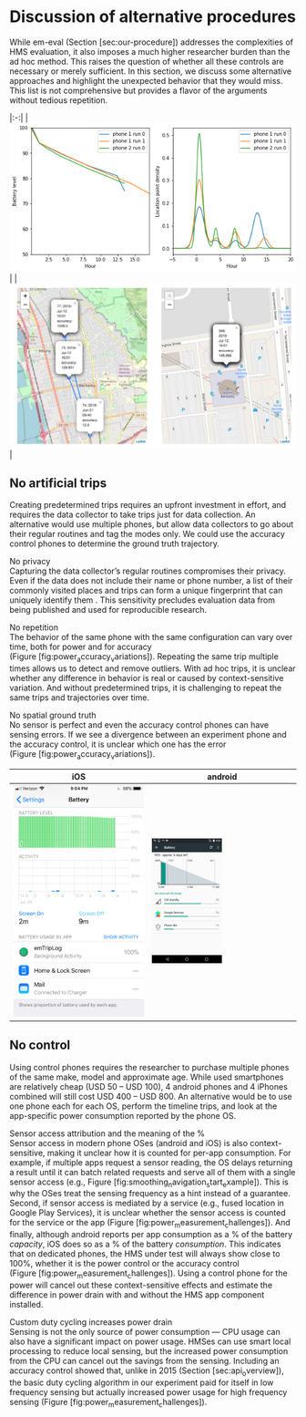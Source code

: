 Discussion of alternative procedures
====================================

While em-eval (Section [sec:our-procedure]) addresses the complexities of HMS evaluation, it also imposes a much higher researcher burden than the ad hoc method. This raises the question of whether all these controls are necessary or merely sufficient. In this section, we discuss some alternative approaches and highlight the unexpected behavior that they would miss. This list is not comprehensive but provides a flavor of the arguments without tedious repetition.

|:-:|
|![image](figs/double_duty_cycling_android_1.png)|
|![image](figs/spiky_range_high_accuracy_AO.png)|

No artificial trips
-------------------

Creating predetermined trips requires an upfront investment in effort, and requires the data collector to take trips just for data collection. An alternative would use multiple phones, but allow data collectors to go about their regular routines and tag the modes only. We could use the accuracy control phones to determine the ground truth trajectory.

No privacy  
Capturing the data collector’s regular routines compromises their privacy. Even if the data does not include their name or phone number, a list of their commonly visited places and trips can form a unique fingerprint that can uniquely identify them . This sensitivity precludes evaluation data from being published and used for reproducible research.

No repetition  
The behavior of the same phone with the same configuration can vary over time, both for power and for accuracy (Figure [fig:power<sub>a</sub>ccuracy<sub>v</sub>ariations]). Repeating the same trip multiple times allows us to detect and remove outliers. With ad hoc trips, it is unclear whether any difference in behavior is real or caused by context-sensitive variation. And without predetermined trips, it is challenging to repeat the same trips and trajectories over time.

No spatial ground truth  
No sensor is perfect and even the accuracy control phones can have sensing errors. If we see a divergence between an experiment phone and the accuracy control, it is unclear which one has the error (Figure [fig:power<sub>a</sub>ccuracy<sub>v</sub>ariations]).

| iOS | android |
|---|---|
|![image](figs/ios_battery_settings_display.png)|<img width=50% src="figs/android_battery_settings_display.png"/>|

No control
----------

Using control phones requires the researcher to purchase multiple phones of the same make, model and approximate age. While used smartphones are relatively cheap (USD 50 – USD 100), 4 android phones and 4 iPhones combined will still cost USD 400 – USD 800. An alternative would be to use one phone each for each OS, perform the timeline trips, and look at the app-specific power consumption reported by the phone OS.

Sensor access attribution and the meaning of the %  
Sensor access in modern phone OSes (android and iOS) is also context-sensitive, making it unclear how it is counted for per-app consumption. For example, if multiple apps request a sensor reading, the OS delays returning a result until it can batch related requests and serve all of them with a single sensor access (e.g., Figure [fig:smoothing<sub>n</sub>avigation<sub>s</sub>tart<sub>e</sub>xample]). This is why the OSes treat the sensing frequency as a hint instead of a guarantee. Second, if sensor access is mediated by a service (e.g., fused location in Google Play Services), it is unclear whether the sensor access is counted for the service or the app (Figure [fig:power<sub>m</sub>easurement<sub>c</sub>hallenges]). And finally, although android reports per app consumption as a % of the battery *capacity*, iOS does so as a % of the battery *consumption*. This indicates that on dedicated phones, the HMS under test will always show close to 100%, whether it is the power control or the accuracy control (Figure [fig:power<sub>m</sub>easurement<sub>c</sub>hallenges]). Using a control phone for the power will cancel out these context-sensitive effects and estimate the difference in power drain with and without the HMS app component installed.

Custom duty cycling increases power drain  
Sensing is not the only source of power consumption — CPU usage can also have a significant impact on power usage. HMSes can use smart local processing to reduce local sensing, but the increased power consumption from the CPU can cancel out the savings from the sensing. Including an accuracy control showed that, unlike in 2015 (Section [sec:api<sub>o</sub>verview]), the basic duty cycling algorithm in our experiment paid for itself in low frequency sensing but actually increased power usage for high frequency sensing (Figure [fig:power<sub>m</sub>easurement<sub>c</sub>hallenges]).


